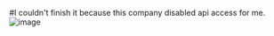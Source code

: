 #I couldn't finish it because this company disabled api access for me. 
![image](https://user-images.githubusercontent.com/78046258/179243352-31ce558a-2565-4479-84fe-623dc0501c62.png)
